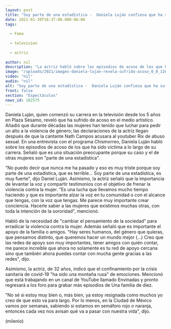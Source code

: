 ```yaml
---
layout: post
title: "Soy parte de una estadística -  Daniela Luján confiesa que ha sufrido de acoso"
date: 2021-01-30T16:37:00.000-06:00
tags:
  
  - Fama
  
  - television
  
  - actriz
  
author: nil
description: "La actriz habló sobre los episodios de acoso de los que ha sido víctima a lo largo de su carrera. "
image: "/uploads/2021/images-daniela-lujan-revela-sufrido-acoso_0_0_1200_747.jpg"
video: "nil"
audio: "nil"
alt: "Soy parte de una estadística -  Daniela Luján confiesa que ha sufrido de acoso"
front: false
section: "Espectáculos"
news_id: 182575
---
```


Daniela Luján, quien comenzó su carrera en la televisión desde los 5 años en Plaza Sésamo, reveló que ha sufrido de acoso en el medio artístico. Añadió que durante décadas las mujeres han tenido que luchar para pedir un alto a la violencia de género; las declaraciones de la actriz llegan después de que la cantante Nath Campos acusara al youtuber Rix de abuso sexual. En una entrevista con el programa Chismorreo, Daniela Luján habló sobre los episodios de acoso de los que ha sido víctima a lo largo de su carrera. Señaló que es una situación preocupante porque su caso y el de otras mujeres son "parte de una estadística". 

"No puedo decir que nunca me ha pasado y eso es muy triste porque soy parte de una estadística, que es terrible... Soy parte de una estadística, es muy fuerte", dijo Daniel Luján.  Asimismo, la actriz señaló que la importancia de levantar la voz y compartir testimonios con el objetivo de frenar la violencia contra la mujer.  "Es una lucha que llevamos mucho tiempo haciendo y que es importante alzar la voz en tu comunidad o con el alcance que tengas, con la voz que tengas. Me parece muy importante crear conciencia. Hacerle saber a las mujeres que existimos muchas otras, con toda la intención de la sororidad", mencionó.  

Habló de la necesidad de "cambiar el pensamiento de la sociedad" para erradicar la violencia contra la mujer. Además señaló que es importante el apoyo de la familia o amigos. 
"Hay seres humanos, del género que quieras, que pensamos distinto, que queremos hacer un mundo mejor (...) Creo que las redes de apoyo son muy importantes, tener amigos con quién contar, me parece increíble que ahora no solamente es tu red de apoyo cercana sino que también ahora puedes contar con mucha gente gracias a las redes", dijo.

Asimismo, la actriz, de 32 años, indicó que el confinamiento por la crisis sanitaria de covid-19 "ha sido una montaña rusa" de emociones. Mencionó que está trabajando en un canal de YouTube llamado Envinadas y pronto regresará a los foro para grabar más episodios de Una familia de diez.

"No sé si estoy muy bien o, más bien, ya estoy resignada como muchos yo creo de que esto va para largo. Por lo menos, en la Ciudad de México vamos por semanas, sabiendo si estamos en semáforo rojo o naranja, entonces cada vez nos avisan qué va a pasar con nuestra vida", dijo.

(milenio)  

